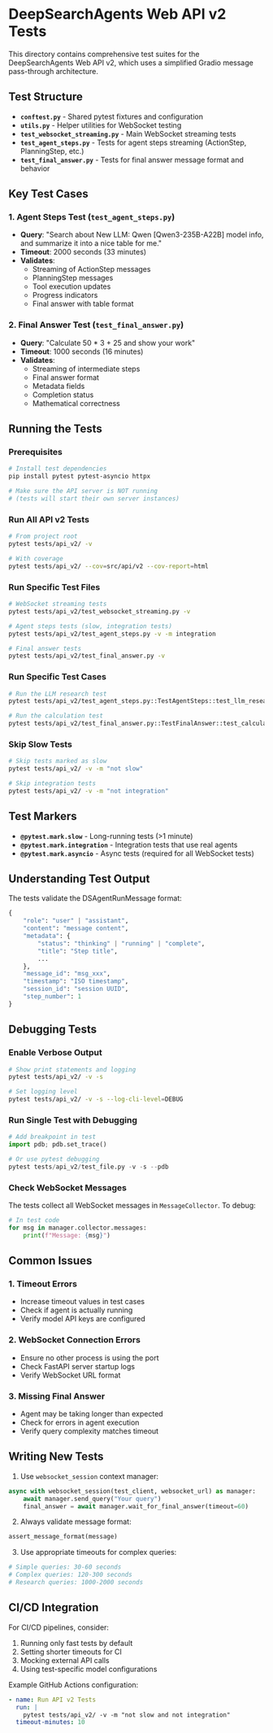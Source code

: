 # DeepSearchAgents Web API v2 Tests

This directory contains comprehensive test suites for the DeepSearchAgents Web API v2, which uses a simplified Gradio message pass-through architecture.

## Test Structure

- **`conftest.py`** - Shared pytest fixtures and configuration
- **`utils.py`** - Helper utilities for WebSocket testing
- **`test_websocket_streaming.py`** - Main WebSocket streaming tests
- **`test_agent_steps.py`** - Tests for agent steps streaming (ActionStep, PlanningStep, etc.)
- **`test_final_answer.py`** - Tests for final answer message format and behavior

## Key Test Cases

### 1. Agent Steps Test (`test_agent_steps.py`)
- **Query**: "Search about New LLM: Qwen [Qwen3-235B-A22B] model info, and summarize it into a nice table for me."
- **Timeout**: 2000 seconds (33 minutes)
- **Validates**: 
  - Streaming of ActionStep messages
  - PlanningStep messages
  - Tool execution updates
  - Progress indicators
  - Final answer with table format

### 2. Final Answer Test (`test_final_answer.py`)
- **Query**: "Calculate 50 * 3 + 25 and show your work"
- **Timeout**: 1000 seconds (16 minutes)
- **Validates**:
  - Streaming of intermediate steps
  - Final answer format
  - Metadata fields
  - Completion status
  - Mathematical correctness

## Running the Tests

### Prerequisites

```bash
# Install test dependencies
pip install pytest pytest-asyncio httpx

# Make sure the API server is NOT running
# (tests will start their own server instances)
```

### Run All API v2 Tests

```bash
# From project root
pytest tests/api_v2/ -v

# With coverage
pytest tests/api_v2/ --cov=src/api/v2 --cov-report=html
```

### Run Specific Test Files

```bash
# WebSocket streaming tests
pytest tests/api_v2/test_websocket_streaming.py -v

# Agent steps tests (slow, integration tests)
pytest tests/api_v2/test_agent_steps.py -v -m integration

# Final answer tests
pytest tests/api_v2/test_final_answer.py -v
```

### Run Specific Test Cases

```bash
# Run the LLM research test
pytest tests/api_v2/test_agent_steps.py::TestAgentSteps::test_llm_research_steps -v -s

# Run the calculation test
pytest tests/api_v2/test_final_answer.py::TestFinalAnswer::test_calculation_final_answer -v
```

### Skip Slow Tests

```bash
# Skip tests marked as slow
pytest tests/api_v2/ -v -m "not slow"

# Skip integration tests
pytest tests/api_v2/ -v -m "not integration"
```

## Test Markers

- **`@pytest.mark.slow`** - Long-running tests (>1 minute)
- **`@pytest.mark.integration`** - Integration tests that use real agents
- **`@pytest.mark.asyncio`** - Async tests (required for all WebSocket tests)

## Understanding Test Output

The tests validate the DSAgentRunMessage format:

```python
{
    "role": "user" | "assistant",
    "content": "message content",
    "metadata": {
        "status": "thinking" | "running" | "complete",
        "title": "Step title",
        ...
    },
    "message_id": "msg_xxx",
    "timestamp": "ISO timestamp",
    "session_id": "session UUID",
    "step_number": 1
}
```

## Debugging Tests

### Enable Verbose Output

```bash
# Show print statements and logging
pytest tests/api_v2/ -v -s

# Set logging level
pytest tests/api_v2/ -v -s --log-cli-level=DEBUG
```

### Run Single Test with Debugging

```python
# Add breakpoint in test
import pdb; pdb.set_trace()

# Or use pytest debugging
pytest tests/api_v2/test_file.py -v -s --pdb
```

### Check WebSocket Messages

The tests collect all WebSocket messages in `MessageCollector`. To debug:

```python
# In test code
for msg in manager.collector.messages:
    print(f"Message: {msg}")
```

## Common Issues

### 1. Timeout Errors
- Increase timeout values in test cases
- Check if agent is actually running
- Verify model API keys are configured

### 2. WebSocket Connection Errors
- Ensure no other process is using the port
- Check FastAPI server startup logs
- Verify WebSocket URL format

### 3. Missing Final Answer
- Agent may be taking longer than expected
- Check for errors in agent execution
- Verify query complexity matches timeout

## Writing New Tests

1. Use `websocket_session` context manager:
```python
async with websocket_session(test_client, websocket_url) as manager:
    await manager.send_query("Your query")
    final_answer = await manager.wait_for_final_answer(timeout=60)
```

2. Always validate message format:
```python
assert_message_format(message)
```

3. Use appropriate timeouts for complex queries:
```python
# Simple queries: 30-60 seconds
# Complex queries: 120-300 seconds
# Research queries: 1000-2000 seconds
```

## CI/CD Integration

For CI/CD pipelines, consider:

1. Running only fast tests by default
2. Setting shorter timeouts for CI
3. Mocking external API calls
4. Using test-specific model configurations

Example GitHub Actions configuration:

```yaml
- name: Run API v2 Tests
  run: |
    pytest tests/api_v2/ -v -m "not slow and not integration"
  timeout-minutes: 10
```